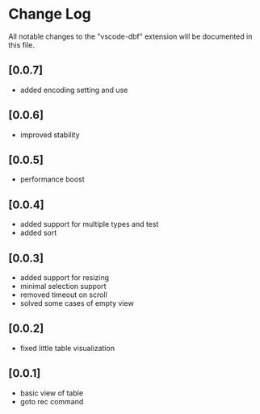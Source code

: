 # Change Log

All notable changes to the "vscode-dbf" extension will be documented in this file.

## [0.0.7]
 - added encoding setting and use

## [0.0.6]
 - improved stability

## [0.0.5]
 - performance boost

## [0.0.4]
 - added support for multiple types and test
 - added sort

## [0.0.3]
 - added support for resizing
 - minimal selection support
 - removed timeout on scroll
 - solved some cases of empty view

## [0.0.2]
 - fixed little table visualization

## [0.0.1]

- basic view of table
- goto rec command
